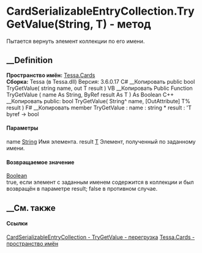 # CardSerializableEntryCollection<T>.TryGetValue(String, T) - метод
Пытается вернуть элемент коллекции по его имени.
## __Definition
 **Пространство имён:** [Tessa.Cards](N_Tessa_Cards.htm)  
 **Сборка:** Tessa (в Tessa.dll) Версия: 3.6.0.17
C# __Копировать
     public bool TryGetValue(
    	string name,
    	out T result
    )
VB __Копировать
     Public Function TryGetValue ( 
    	name As String,
    	<OutAttribute> ByRef result As T
    ) As Boolean
C++ __Копировать
     public:
    bool TryGetValue(
    	String^ name, 
    	[OutAttribute] T% result
    )
F# __Копировать
     member TryGetValue : 
            name : string * 
            result : 'T byref -> bool 
#### Параметры
name [String](https://learn.microsoft.com/dotnet/api/system.string)
    Имя элемента.
result [T](T_Tessa_Cards_CardSerializableEntryCollection_1.htm)
    Элемент, полученный по заданному имени.
#### Возвращаемое значение
[Boolean](https://learn.microsoft.com/dotnet/api/system.boolean)  
true, если элемент с заданным именем содержится в коллекции и был возвращён в
параметре result; false в противном случае.
## __См. также
#### Ссылки
[CardSerializableEntryCollection<T> \-
](T_Tessa_Cards_CardSerializableEntryCollection_1.htm)
[TryGetValue -
перегрузка](Overload_Tessa_Cards_CardSerializableEntryCollection_1_TryGetValue.htm)
[Tessa.Cards - пространство имён](N_Tessa_Cards.htm)
